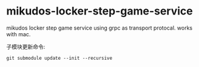 # mikudos-locker-step-game-service

mikudos locker step game service using grpc as transport protocal. works with mac.

子模块更新命令:

```
git submodule update --init --recursive
```
